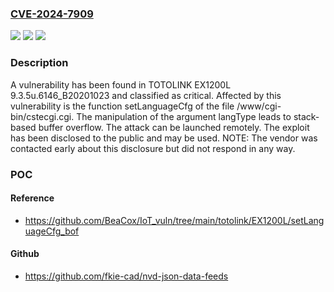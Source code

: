 ### [CVE-2024-7909](https://cve.mitre.org/cgi-bin/cvename.cgi?name=CVE-2024-7909)
![](https://img.shields.io/static/v1?label=Product&message=EX1200L&color=blue)
![](https://img.shields.io/static/v1?label=Version&message=%3D%209.3.5u.6146_B20201023%20&color=brighgreen)
![](https://img.shields.io/static/v1?label=Vulnerability&message=CWE-121%20Stack-based%20Buffer%20Overflow&color=brighgreen)

### Description

A vulnerability has been found in TOTOLINK EX1200L 9.3.5u.6146_B20201023 and classified as critical. Affected by this vulnerability is the function setLanguageCfg of the file /www/cgi-bin/cstecgi.cgi. The manipulation of the argument langType leads to stack-based buffer overflow. The attack can be launched remotely. The exploit has been disclosed to the public and may be used. NOTE: The vendor was contacted early about this disclosure but did not respond in any way.

### POC

#### Reference
- https://github.com/BeaCox/IoT_vuln/tree/main/totolink/EX1200L/setLanguageCfg_bof

#### Github
- https://github.com/fkie-cad/nvd-json-data-feeds

